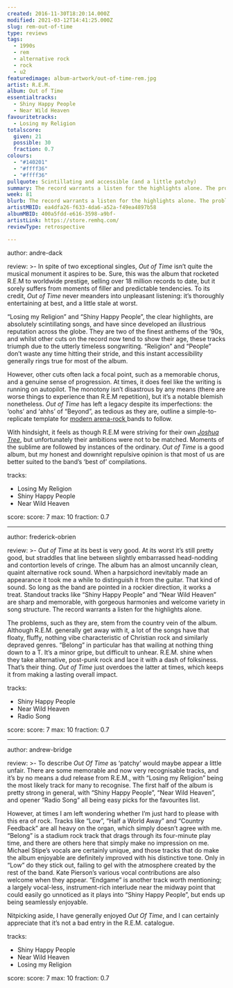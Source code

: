 ```yaml
---
created: 2016-11-30T18:20:14.000Z
modified: 2021-03-12T14:41:25.000Z
slug: rem-out-of-time
type: reviews
tags:
  - 1990s
  - rem
  - alternative rock
  - rock
  - u2
featuredimage: album-artwork/out-of-time-rem.jpg
artist: R.E.M.
album: Out of Time
essentialtracks:
  - Shiny Happy People
  - Near Wild Heaven
favouritetracks:
  - Losing my Religion
totalscore:
  given: 21
  possible: 30
  fraction: 0.7
colours:
  - "#140201"
  - "#ffff36"
  - "#ffff36"
pullquote: Scintillating and accessible (and a little patchy)
summary: The record warrants a listen for the highlights alone. The problems, such as they are, stem from the country vein of the album. Although R.E.M. generally get away with it, a lot of the songs have that floaty, fluffy, nothing vibe characteristic of Christian rock.
week: 81
blurb: The record warrants a listen for the highlights alone. The problems, such as they are, stem from the country vein of the album. It borders on twee at times.
artistMBID: ea4dfa26-f633-4da6-a52a-f49ea4897b58
albumMBID: 400a5fdd-e616-3598-a9bf-
artistLink: https://store.remhq.com/
reviewType: retrospective

---
```


author: andre-dack

review: >-
  In spite of two exceptional singles, *Out of Time* isn’t quite the musical monument it aspires to be. Sure, this was the album that rocketed R.E.M to worldwide prestige, selling over 18 million records to date, but it sorely suffers from moments of filler and predictable tendencies. To its credit, *Out of Time* never meanders into unpleasant listening: it’s thoroughly entertaining at best, and a little stale at worst.
  
  “Losing my Religion” and “Shiny Happy People”, the clear highlights, are absolutely scintillating songs, and have since developed an illustrious reputation across the globe. They are two of the finest anthems of the ‘90s, and whilst other cuts on the record now tend to show their age, these tracks triumph due to the utterly timeless songwriting. “Religion” and “People” don’t waste any time hitting their stride, and this instant accessibility generally rings true for most of the album.
  
  However, other cuts often lack a focal point, such as a memorable chorus, and a genuine sense of progression. At times, it does feel like the writing is running on autopilot. The monotony isn’t disastrous by any means (there are worse things to experience than R.E.M repetition), but it’s a notable blemish nonetheless. *Out of Time* has left a legacy despite its imperfections: the ‘oohs’ and ‘ahhs’ of “Beyond”, as tedious as they are, outline a simple-to-replicate template for [modern arena-rock ](https://www.youtube.com/watch?v=RF0HhrwIwp0)bands to follow.
  
  With hindsight, it feels as though R.E.M were striving for their own [*Joshua Tree*](/reviews/u2-the-joshua-tree/), but unfortunately their ambitions were not to be matched. Moments of the sublime are followed by instances of the ordinary. *Out of Time* is a good album, but my honest and downright repulsive opinion is that most of us are better suited to the band’s ‘best of’ compilations.

tracks:
  - Losing My Religion
  - ­Shiny Happy People
  - ­Near Wild Heaven

score:
  score: 7
  max: 10
  fraction: 0.7

---
author: frederick-obrien

review: >-
  *Out of Time* at its best is very good. At its worst it’s still pretty good, but straddles that line between slightly embarrassed head-nodding and contortion levels of cringe. The album has an almost uncannily clean, quaint alternative rock sound. When a harpsichord inevitably made an appearance it took me a while to distinguish it from the guitar. That kind of sound. So long as the band are pointed in a rockier direction, it works a treat. Standout tracks like “Shiny Happy People” and “Near Wild Heaven” are sharp and memorable, with gorgeous harmonies and welcome variety in song structure. The record warrants a listen for the highlights alone.
  
  The problems, such as they are, stem from the country vein of the album. Although R.E.M. generally get away with it, a lot of the songs have that floaty, fluffy, nothing vibe characteristic of Christian rock and similarly depraved genres. “Belong” in particular has that wailing at nothing thing down to a T. It’s a minor gripe, but difficult to unhear. R.E.M. shine when they take alternative, post-punk rock and lace it with a dash of folksiness. That’s their thing. *Out of Time* just overdoes the latter at times, which keeps it from making a lasting overall impact.

tracks:
  - Shiny Happy People
  - ­Near Wild Heaven
  - ­Radio Song

score:
  score: 7
  max: 10
  fraction: 0.7

---
author: andrew-bridge

review: >-
  To describe *Out Of Time* as ‘patchy’ would maybe appear a little unfair. There are some memorable and now very recognisable tracks, and it’s by no means a dud release from R.E.M., with “Losing my Religion” being the most likely track for many to recognise. The first half of the album is pretty strong in general, with “Shiny Happy People”, “Near Wild Heaven”, and opener “Radio Song” all being easy picks for the favourites list.
  
  However, at times I am left wondering whether I’m just hard to please with this era of rock. Tracks like “Low”, “Half a World Away” and “Country Feedback” are all heavy on the organ, which simply doesn’t agree with me. “Belong” is a stadium rock track that drags through its four-minute play time, and there are others here that simply make no impression on me. Michael Stipe’s vocals are certainly unique, and those tracks that do make the album enjoyable are definitely improved with his distinctive tone. Only in “Low” do they stick out, failing to gel with the atmosphere created by the rest of the band. Kate Pierson’s various vocal contributions are also welcome when they appear. “Endgame” is another track worth mentioning; a largely vocal-less, instrument-rich interlude near the midway point that could easily go unnoticed as it plays into “Shiny Happy People”, but ends up being seamlessly enjoyable.
  
  Nitpicking aside, I have generally enjoyed *Out Of Time*, and I can certainly appreciate that it’s not a bad entry in the R.E.M. catalogue.

tracks:
  - Shiny Happy People
  - ­Near Wild Heaven
  - ­Losing my Religion

score:
  score: 7
  max: 10
  fraction: 0.7
